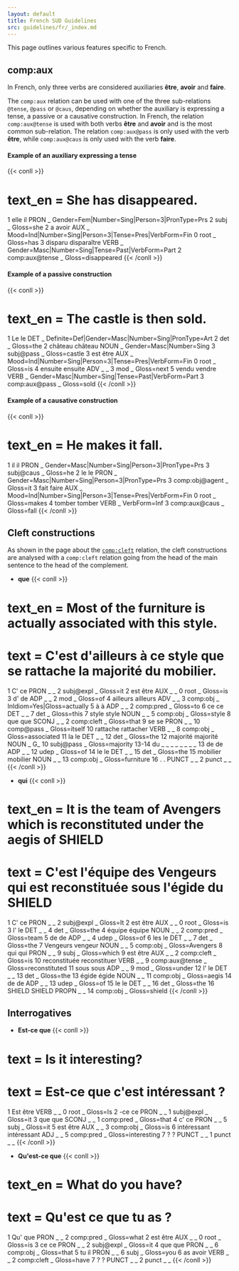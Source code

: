 ```yaml
---
layout: default
title: French SUD Guidelines
src: guidelines/fr/_index.md
---
```


This page outlines various features specific to French.

## comp:aux
In French, only three verbs are considered auxiliaries **être**, **avoir** and **faire**.

The `comp:aux` relation can be used with one of the three sub-relations `@tense`, `@pass` or `@caus`, depending on whether the auxiliary is expressing a tense, a passive or a causative construction. In French, the relation `comp:aux@tense` is used with both verbs **être** and **avoir** and is the most common sub-relation. The relation `comp:aux@pass` is only used with the verb **être**, while `comp:aux@caus` is only used with the verb **faire**.


#### Example of an auxiliary expressing a tense
{{< conll >}}
# text_en = She has disappeared.
1	elle	il	PRON	_	Gender=Fem|Number=Sing|Person=3|PronType=Prs	2	subj	_	Gloss=she
2	a	avoir	AUX	_	Mood=Ind|Number=Sing|Person=3|Tense=Pres|VerbForm=Fin	0	root	_	Gloss=has
3	disparu	disparaître	VERB	_	Gender=Masc|Number=Sing|Tense=Past|VerbForm=Part	2	comp:aux@tense	_	Gloss=disappeared
{{< /conll >}}

#### Example of a passive construction
{{< conll >}}
# text_en = The castle is then sold.
1	Le	le	DET	_	Definite=Def|Gender=Masc|Number=Sing|PronType=Art	2	det	_	Gloss=the
2	château	château	NOUN	_	Gender=Masc|Number=Sing	3	subj@pass	_	Gloss=castle
3	est	être	AUX	_	Mood=Ind|Number=Sing|Person=3|Tense=Pres|VerbForm=Fin	0	root	_	Gloss=is
4	ensuite	ensuite	ADV	_	_	3	mod	_	Gloss=next
5	vendu	vendre	VERB	_	Gender=Masc|Number=Sing|Tense=Past|VerbForm=Part	3	comp:aux@pass	_	Gloss=sold
{{< /conll >}}

#### Example of a causative construction
{{< conll >}}
# text_en = He makes it fall.
1	il	il	PRON	_	Gender=Masc|Number=Sing|Person=3|PronType=Prs	3	subj@caus	_	Gloss=he
2	le	le	PRON	_	Gender=Masc|Number=Sing|Person=3|PronType=Prs	3	comp:obj@agent	_	Gloss=it
3	fait	faire	AUX	_	Mood=Ind|Number=Sing|Person=3|Tense=Pres|VerbForm=Fin	0	root	_	Gloss=makes
4	tomber	tomber	VERB	_	VerbForm=Inf	3	comp:aux@caus	_	Gloss=fall
{{< /conll >}}


## Cleft constructions

As shown in the page about the [`comp:cleft`](.././u/relations/comp_cleft) relation,  the cleft constructions are analysed with a `comp:cleft` relation going from the head of the main sentence to the head of the complement.


* **que**
{{< conll >}}
# text_en = Most of the furniture is actually associated with this style.
# text = C'est d'ailleurs à ce style que se rattache la majorité du mobilier.
1	C'	ce	PRON	_	_	2	subj@expl	_	Gloss=it
2	est	être	AUX	_	_	0	root	_	Gloss=is
3	d'	de	ADP	_	_	2	mod	_	Gloss=of
4	ailleurs	ailleurs	ADV	_	_	3	comp:obj	_	InIdiom=Yes|Gloss=actually
5	à	à	ADP	_	_	2	comp:pred	_	Gloss=to
6	ce	ce	DET	_	_	7	det	_	Gloss=this
7	style	style	NOUN	_	_	5	comp:obj	_	Gloss=style
8	que	que	SCONJ	_	_	2	comp:cleft	_	Gloss=that
9	se	se	PRON	_	_	10	comp@pass	_	Gloss=itself
10	rattache	rattacher	VERB	_	_	8	comp:obj	_	Gloss=associated
11	la	le	DET	_	_	12	det	_	Gloss=the
12	majorité	majorité	NOUN	_	G_	10	subj@pass	_	Gloss=majority
13-14	du	_	_	_	_	_	_	_	_
13	de	de	ADP	_	_	12	udep	_	Gloss=of
14	le	le	DET	_	_	15	det	_	Gloss=the
15	mobilier	mobilier	NOUN	_	_	13	comp:obj	_	Gloss=furniture
16	.	.	PUNCT	_	_	2	punct	_	_
{{< /conll >}}



* **qui**
{{< conll >}}
# text_en = It is the team of Avengers which is reconstituted under the aegis of SHIELD
# text = C'est l'équipe des Vengeurs qui est reconstituée sous l'égide du SHIELD
1	C'	ce	PRON	_	_	2	subj@expl	_	Gloss=It
2	est	être	AUX	_	_	0	root	_	Gloss=is
3	l'	le	DET	_	_	4	det	_	Gloss=the
4	équipe	équipe	NOUN	_	_	2	comp:pred	_	Gloss=team
5	de	de	ADP	_	_	4	udep	_	Gloss=of
6	les	le	DET	_	_	7	det	_	Gloss=the
7	Vengeurs	vengeur	NOUN	_	_	5	comp:obj	_	Gloss=Avengers
8	qui	qui	PRON	_	_	9	subj	_	Gloss=which
9	est	être	AUX	_	_	2	comp:cleft	_	Gloss=is
10	reconstituée	reconstituer	VERB	_	_	9	comp:aux@tense	_	Gloss=reconstituted
11	sous	sous	ADP	_	_	9	mod	_	Gloss=under
12	l'	le	DET	_	_	13	det	_	Gloss=the
13	égide	égide	NOUN	_	_	11	comp:obj	_	Gloss=aegis
14	de	de	ADP	_	_	13	udep	_	Gloss=of
15	le	le	DET	_	_	16	det	_	Gloss=the
16	SHIELD	SHIELD	PROPN	_	_	14	comp:obj	_	Gloss=shield
{{< /conll >}}


## Interrogatives

* **Est-ce que**
{{< conll >}}
# text = Is it interesting?
# text = Est-ce que c'est intéressant ?
1	Est	être	VERB	_	_	0	root	_	Gloss=Is
2	-ce	ce	PRON	_	_	1	subj@expl	_	Gloss=it
3	que	que	SCONJ	_	_	1	comp:pred	_	Gloss=that
4	c'	ce	PRON	_	_	5	subj	_	Gloss=it
5	est	être	AUX	_	_	3	comp:obj	_	Gloss=is
6	intéressant	intéressant	ADJ	_	_	5	comp:pred	_	Gloss=interesting
7	?	?	PUNCT	_	_	1	punct	_	_
{{< /conll >}}


* **Qu'est-ce que**
{{< conll >}}
# text_en = What do you have?
# text = Qu'est ce que tu as ?
1	Qu'	que	PRON	_	_	2	comp:pred	_	Gloss=what
2	est	être	AUX	_	_	0	root	_	Gloss=is
3	ce	ce	PRON	_	_	2	subj@expl	_	Gloss=it
4	que	que	PRON	_	_	6	comp:obj	_	Gloss=that
5	tu	il	PRON	_	_	6	subj	_	Gloss=you
6	as	avoir	VERB	_	_	2	comp:cleft	_	Gloss=have
7	?	?	PUNCT	_	_	2	punct	_	_
{{< /conll >}}


